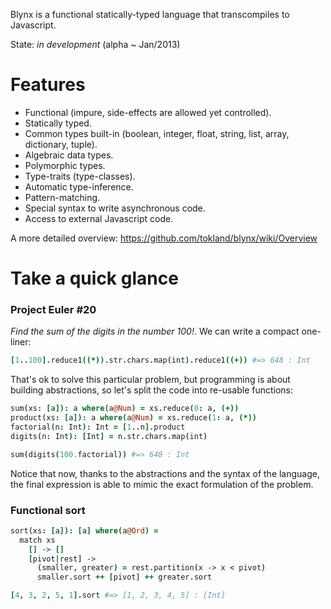 Blynx is a functional statically-typed language that transcompiles to Javascript. 

State: _in development_ (alpha ~ Jan/2013)

# Features

  * Functional (impure, side-effects are allowed yet controlled).
  * Statically typed.
  * Common types built-in (boolean, integer, float, string, list, array, dictionary, tuple).
  * Algebraic data types.
  * Polymorphic types.
  * Type-traits (type-classes).
  * Automatic type-inference.
  * Pattern-matching.
  * Special syntax to write asynchronous code.
  * Access to external Javascript code. 

A more detailed overview: https://github.com/tokland/blynx/wiki/Overview

# Take a quick glance

### Project Euler #20 

_Find the sum of the digits in the number 100!_. We can write a compact one-liner:

```coffeescript
[1..100].reduce1((*)).str.chars.map(int).reduce1((+)) #=> 648 : Int
```

That's ok to solve this particular problem, but programming is about building abstractions, so let's split the code into re-usable functions:

```coffeescript
sum(xs: [a]): a where(a@Num) = xs.reduce(0: a, (+))
product(xs: [a]): a where(a@Num) = xs.reduce(1: a, (*))
factorial(n: Int): Int = [1..n].product
digits(n: Int): [Int] = n.str.chars.map(int)

sum(digits(100.factorial)) #=> 648 : Int
```

Notice that now, thanks to the abstractions and the syntax of the language, the final expression is able to mimic the exact formulation of the problem.

### Functional sort

```coffeescript
sort(xs: [a]): [a] where(a@Ord) = 
  match xs
    [] -> []
    [pivot|rest] ->
      (smaller, greater) = rest.partition(x -> x < pivot)
      smaller.sort ++ [pivot] ++ greater.sort

[4, 3, 2, 5, 1].sort #=> [1, 2, 3, 4, 5] : [Int]
```
